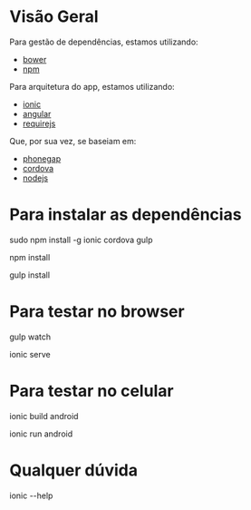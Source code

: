 Visão Geral
=====================

Para gestão de dependências, estamos utilizando:
*  [bower](http://bower.io/)
*  [npm](https://www.npmjs.org/)

Para arquitetura do app, estamos utilizando:
*  [ionic](http://ionicframework.com/)
*  [angular](https://angularjs.org/)
*  [requirejs](http://requirejs.org/)

Que, por sua vez, se baseiam em:
*  [phonegap](http://phonegap.com/)
*  [cordova](http://cordova.apache.org/)
*  [nodejs](http://nodejs.org/)


Para instalar as dependências
=====================

sudo npm install -g ionic cordova gulp

npm install

gulp install

Para testar no browser
=====================

gulp watch

ionic serve

Para testar no celular
=====================

ionic build android

ionic run android

Qualquer dúvida
=====================

ionic --help
